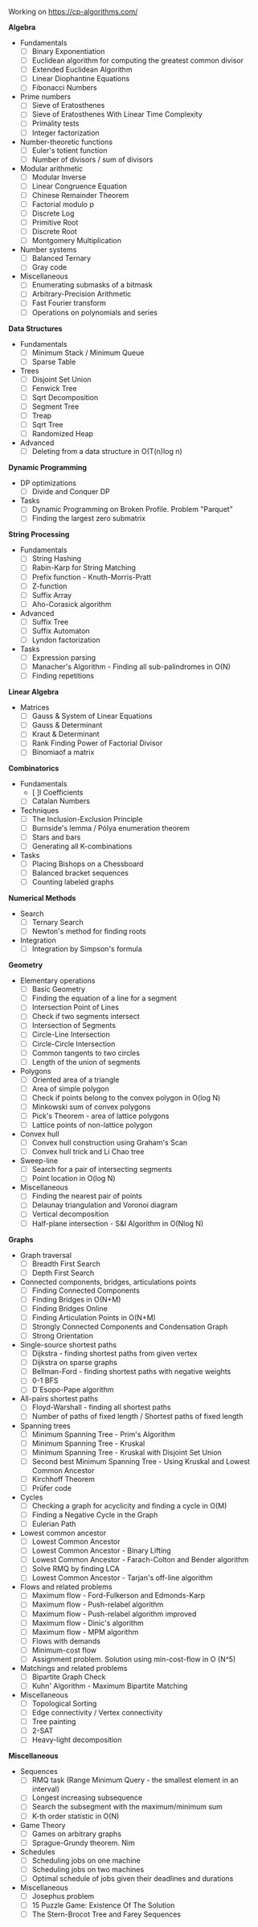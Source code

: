 Working on https://cp-algorithms.com/

**Algebra**
 - Fundamentals  
   - [ ] Binary Exponentiation  
   - [ ] Euclidean algorithm for computing the greatest common divisor  
   - [ ] Extended Euclidean Algorithm  
   - [ ] Linear Diophantine Equations  
   - [ ] Fibonacci Numbers  
 - Prime numbers  
   - [ ] Sieve of Eratosthenes  
   - [ ] Sieve of Eratosthenes With Linear Time Complexity  
   - [ ] Primality tests  
   - [ ] Integer factorization  
 - Number-theoretic functions  
   - [ ] Euler's totient function  
   - [ ] Number of divisors / sum of divisors  
 - Modular arithmetic  
   - [ ] Modular Inverse  
   - [ ] Linear Congruence Equation  
   - [ ] Chinese Remainder Theorem  
   - [ ] Factorial modulo p  
   - [ ] Discrete Log  
   - [ ] Primitive Root  
   - [ ] Discrete Root  
   - [ ] Montgomery Multiplication  
 - Number systems  
   - [ ] Balanced Ternary  
   - [ ] Gray code  
 - Miscellaneous  
   - [ ] Enumerating submasks of a bitmask  
   - [ ] Arbitrary-Precision Arithmetic  
   - [ ] Fast Fourier transform  
   - [ ] Operations on polynomials and series  
 
**Data Structures**
 - Fundamentals  
   - [ ] Minimum Stack / Minimum Queue  
   - [ ] Sparse Table  
 - Trees  
   - [ ] Disjoint Set Union  
   - [ ] Fenwick Tree  
   - [ ] Sqrt Decomposition  
   - [ ] Segment Tree  
   - [ ] Treap  
   - [ ] Sqrt Tree  
   - [ ] Randomized Heap  
 - Advanced  
   - [ ] Deleting from a data structure in O(T(n)log n)  

**Dynamic Programming**
 - DP optimizations  
   - [ ] Divide and Conquer DP  
 - Tasks  
   - [ ] Dynamic Programming on Broken Profile. Problem "Parquet"  
   - [ ] Finding the largest zero submatrix  

**String Processing**  
 - Fundamentals  
   - [ ] String Hashing  
   - [ ] Rabin-Karp for String Matching  
   - [ ] Prefix function - Knuth-Morris-Pratt  
   - [ ] Z-function  
   - [ ] Suffix Array  
   - [ ] Aho-Corasick algorithm  
 - Advanced  
   - [ ] Suffix Tree  
   - [ ] Suffix Automaton  
   - [ ] Lyndon factorization  
 - Tasks  
   - [ ] Expression parsing  
   - [ ] Manacher's Algorithm - Finding all sub-palindromes in O(N)  
   - [ ] Finding repetitions  

**Linear Algebra**  
 - Matrices  
   - [ ] Gauss & System of Linear Equations  
   - [ ] Gauss & Determinant  
   - [ ] Kraut & Determinant  
   - [ ] Rank  Finding Power of Factorial Divisor  
   - [ ] Binomiaof a matrix  

**Combinatorics**  
 - Fundamentals  
   - [ ]l Coefficients  
   - [ ] Catalan Numbers  
 - Techniques  
   - [ ] The Inclusion-Exclusion Principle  
   - [ ] Burnside's lemma / Pólya enumeration theorem  
   - [ ] Stars and bars  
   - [ ] Generating all K-combinations  
 - Tasks  
   - [ ] Placing Bishops on a Chessboard  
   - [ ] Balanced bracket sequences  
   - [ ] Counting labeled graphs  

**Numerical Methods**  
 - Search  
   - [ ] Ternary Search  
   - [ ] Newton's method for finding roots  
 - Integration  
   - [ ] Integration by Simpson's formula  

**Geometry**  
 - Elementary operations  
   - [ ] Basic Geometry  
   - [ ] Finding the equation of a line for a segment  
   - [ ] Intersection Point of Lines  
   - [ ] Check if two segments intersect  
   - [ ] Intersection of Segments  
   - [ ] Circle-Line Intersection  
   - [ ] Circle-Circle Intersection  
   - [ ] Common tangents to two circles  
   - [ ] Length of the union of segments  
 - Polygons  
   - [ ] Oriented area of a triangle  
   - [ ] Area of simple polygon  
   - [ ] Check if points belong to the convex polygon in O(log N)  
   - [ ] Minkowski sum of convex polygons  
   - [ ] Pick's Theorem - area of lattice polygons  
   - [ ] Lattice points of non-lattice polygon  
 - Convex hull  
   - [ ] Convex hull construction using Graham's Scan  
   - [ ] Convex hull trick and Li Chao tree  
 - Sweep-line  
   - [ ] Search for a pair of intersecting segments  
   - [ ] Point location in O(log N)  
 - Miscellaneous  
   - [ ] Finding the nearest pair of points  
   - [ ] Delaunay triangulation and Voronoi diagram  
   - [ ] Vertical decomposition  
   - [ ] Half-plane intersection - S&I Algorithm in O(Nlog N)  

**Graphs**  
- Graph traversal  
   - [ ] Breadth First Search  
   - [ ] Depth First Search  
- Connected components, bridges, articulations points  
   - [ ] Finding Connected Components  
   - [ ] Finding Bridges in O(N+M)  
   - [ ] Finding Bridges Online  
   - [ ] Finding Articulation Points in O(N+M)  
   - [ ] Strongly Connected Components and Condensation Graph  
   - [ ] Strong Orientation  
- Single-source shortest paths  
   - [ ] Dijkstra - finding shortest paths from given vertex  
   - [ ] Dijkstra on sparse graphs  
   - [ ] Bellman-Ford - finding shortest paths with negative weights  
   - [ ] 0-1 BFS  
   - [ ] D´Esopo-Pape algorithm  
- All-pairs shortest paths  
   - [ ] Floyd-Warshall - finding all shortest paths  
   - [ ] Number of paths of fixed length / Shortest paths of fixed length  
- Spanning trees  
   - [ ] Minimum Spanning Tree - Prim's Algorithm  
   - [ ] Minimum Spanning Tree - Kruskal  
   - [ ] Minimum Spanning Tree - Kruskal with Disjoint Set Union  
   - [ ] Second best Minimum Spanning Tree - Using Kruskal and Lowest Common Ancestor  
   - [ ] Kirchhoff Theorem  
   - [ ] Prüfer code  
- Cycles  
   - [ ] Checking a graph for acyclicity and finding a cycle in O(M)  
   - [ ] Finding a Negative Cycle in the Graph  
   - [ ] Eulerian Path  
- Lowest common ancestor  
   - [ ] Lowest Common Ancestor  
   - [ ] Lowest Common Ancestor - Binary Lifting  
   - [ ] Lowest Common Ancestor - Farach-Colton and Bender algorithm  
   - [ ] Solve RMQ by finding LCA  
   - [ ] Lowest Common Ancestor - Tarjan's off-line algorithm  
- Flows and related problems  
   - [ ] Maximum flow - Ford-Fulkerson and Edmonds-Karp  
   - [ ] Maximum flow - Push-relabel algorithm  
   - [ ] Maximum flow - Push-relabel algorithm improved  
   - [ ] Maximum flow - Dinic's algorithm  
   - [ ] Maximum flow - MPM algorithm  
   - [ ] Flows with demands  
   - [ ] Minimum-cost flow  
   - [ ] Assignment problem. Solution using min-cost-flow in O (N^5)  
- Matchings and related problems  
   - [ ] Bipartite Graph Check  
   - [ ] Kuhn' Algorithm - Maximum Bipartite Matching  
- Miscellaneous  
   - [ ] Topological Sorting  
   - [ ] Edge connectivity / Vertex connectivity  
   - [ ] Tree painting  
   - [ ] 2-SAT  
   - [ ] Heavy-light decomposition  

**Miscellaneous**  
- Sequences  
   - [ ] RMQ task (Range Minimum Query - the smallest element in an interval)  
   - [ ] Longest increasing subsequence  
   - [ ] Search the subsegment with the maximum/minimum sum  
   - [ ] K-th order statistic in O(N)  
- Game Theory  
   - [ ] Games on arbitrary graphs  
   - [ ] Sprague-Grundy theorem. Nim  
- Schedules  
   - [ ] Scheduling jobs on one machine  
   - [ ] Scheduling jobs on two machines  
   - [ ] Optimal schedule of jobs given their deadlines and durations  
- Miscellaneous  
   - [ ] Josephus problem  
   - [ ] 15 Puzzle Game: Existence Of The Solution  
   - [ ] The Stern-Brocot Tree and Farey Sequences  
